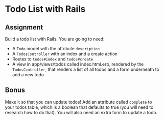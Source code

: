 # Todo List with Rails
## Assignment
Build a todo list with Rails. You are going to need:

- A `Todo` model with the attribute `description`
- A `TodosController` with an index and a create action
- Routes to `todos#index` and `todos#create`
- A view in app/views/todos called index.html.erb, rendered by the `TodosController`, that renders a list of all todos and a form underneath to add a new todo

## Bonus
Make it so that you can update todos! Add an attribute called `complete` to your todos table, which is a boolean that defaults to true (you will need to research how to do that). You will also need an extra form to update a todo.
